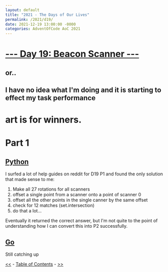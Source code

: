```yaml
---
layout: default
title: "2021 - The Days of Our Lives"
permalink: /2021/d19/
date: 2021-12-19 13:00:00 -0000
categories: AdventOfCode AoC 2021
---
```

# [--- Day 19: Beacon Scanner ---](https://adventofcode.com/2021/day/19)
## or..
## I have no idea what I'm doing and it is starting to effect my task performance
# art is for winners.
# Part 1

## [Python](https://github.com/aaronlael/AoC-2021/blob/master/AoC_2021_D19P1.py)

I surfed a lot of help guides on reddit for D19 P1 and found the only solution that made sense to me:
1. Make all 27 rotations for all scanners
2. offset a single point from a scanner onto a point of scanner 0
3. offset all the other points in the single canner by the same offset
4. check for 12 matches (set.intersection)
5. do that a lot...

Eventually it returned the correct answer, but I'm not quite to the point of understanding how I can convert this into P2 successfully.

## [Go](https://github.com/aaronlael/AoC-2021-Go/)

Still catching up


[<<](AoC_2021_D18.md) - [Table of Contents](AoC_2021.md) - [>>](AoC_2021_D20.md)
